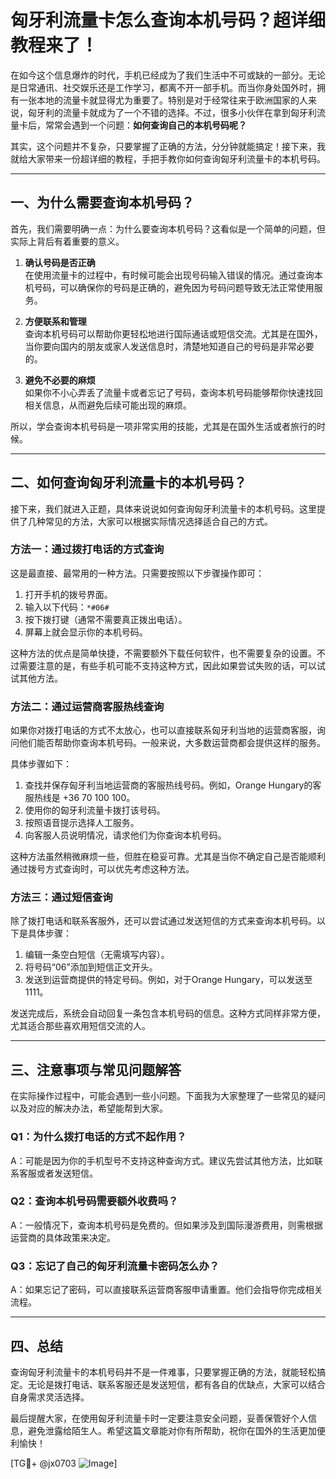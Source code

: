 # 匈牙利流量卡怎么查询本机号码？超详细教程来了！

在如今这个信息爆炸的时代，手机已经成为了我们生活中不可或缺的一部分。无论是日常通讯、社交娱乐还是工作学习，都离不开一部手机。而当你身处国外时，拥有一张本地的流量卡就显得尤为重要了。特别是对于经常往来于欧洲国家的人来说，匈牙利的流量卡就成为了一个不错的选择。不过，很多小伙伴在拿到匈牙利流量卡后，常常会遇到一个问题：**如何查询自己的本机号码呢？**

其实，这个问题并不复杂，只要掌握了正确的方法，分分钟就能搞定！接下来，我就给大家带来一份超详细的教程，手把手教你如何查询匈牙利流量卡的本机号码。

---

## 一、为什么需要查询本机号码？

首先，我们需要明确一点：为什么要查询本机号码？这看似是一个简单的问题，但实际上背后有着重要的意义。

1. **确认号码是否正确**  
   在使用流量卡的过程中，有时候可能会出现号码输入错误的情况。通过查询本机号码，可以确保你的号码是正确的，避免因为号码问题导致无法正常使用服务。

2. **方便联系和管理**  
   查询本机号码可以帮助你更轻松地进行国际通话或短信交流。尤其是在国外，当你要向国内的朋友或家人发送信息时，清楚地知道自己的号码是非常必要的。

3. **避免不必要的麻烦**  
   如果你不小心弄丢了流量卡或者忘记了号码，查询本机号码能够帮你快速找回相关信息，从而避免后续可能出现的麻烦。

所以，学会查询本机号码是一项非常实用的技能，尤其是在国外生活或者旅行的时候。

---

## 二、如何查询匈牙利流量卡的本机号码？

接下来，我们就进入正题，具体来说说如何查询匈牙利流量卡的本机号码。这里提供了几种常见的方法，大家可以根据实际情况选择适合自己的方式。

### 方法一：通过拨打电话的方式查询

这是最直接、最常用的一种方法。只需要按照以下步骤操作即可：

1. 打开手机的拨号界面。
2. 输入以下代码：`*#06#`
3. 按下拨打键（通常不需要真正拨出电话）。
4. 屏幕上就会显示你的本机号码。

这种方法的优点是简单快捷，不需要额外下载任何软件，也不需要复杂的设置。不过需要注意的是，有些手机可能不支持这种方式，因此如果尝试失败的话，可以试试其他方法。

### 方法二：通过运营商客服热线查询

如果你对拨打电话的方式不太放心，也可以直接联系匈牙利当地的运营商客服，询问他们能否帮助你查询本机号码。一般来说，大多数运营商都会提供这样的服务。

具体步骤如下：

1. 查找并保存匈牙利当地运营商的客服热线号码。例如，Orange Hungary的客服热线是 +36 70 100 100。
2. 使用你的匈牙利流量卡拨打该号码。
3. 按照语音提示选择人工服务。
4. 向客服人员说明情况，请求他们为你查询本机号码。

这种方法虽然稍微麻烦一些，但胜在稳妥可靠。尤其是当你不确定自己是否能顺利通过拨号方式查询时，可以优先考虑这种方法。

### 方法三：通过短信查询

除了拨打电话和联系客服外，还可以尝试通过发送短信的方式来查询本机号码。以下是具体步骤：

1. 编辑一条空白短信（无需填写内容）。
2. 将号码“06”添加到短信正文开头。
3. 发送到运营商提供的特定号码。例如，对于Orange Hungary，可以发送至 1111。

发送完成后，系统会自动回复一条包含本机号码的信息。这种方式同样非常方便，尤其适合那些喜欢用短信交流的人。

---

## 三、注意事项与常见问题解答

在实际操作过程中，可能会遇到一些小问题。下面我为大家整理了一些常见的疑问以及对应的解决办法，希望能帮到大家。

### Q1：为什么拨打电话的方式不起作用？
A：可能是因为你的手机型号不支持这种查询方式。建议先尝试其他方法，比如联系客服或者发送短信。

### Q2：查询本机号码需要额外收费吗？
A：一般情况下，查询本机号码是免费的。但如果涉及到国际漫游费用，则需根据运营商的具体政策来决定。

### Q3：忘记了自己的匈牙利流量卡密码怎么办？
A：如果忘记了密码，可以直接联系运营商客服申请重置。他们会指导你完成相关流程。

---

## 四、总结

查询匈牙利流量卡的本机号码并不是一件难事，只要掌握正确的方法，就能轻松搞定。无论是拨打电话、联系客服还是发送短信，都有各自的优缺点，大家可以结合自身需求灵活选择。

最后提醒大家，在使用匈牙利流量卡时一定要注意安全问题，妥善保管好个人信息，避免泄露给陌生人。希望这篇文章能对你有所帮助，祝你在国外的生活更加便利愉快！

[TG💪+ @jx0703 ![Image](https://github.com/user-attachments/assets/dbca1d08-cadb-493c-b0ec-ad6f7a83f270)]